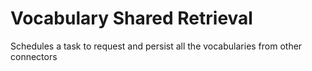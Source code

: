 # Vocabulary Shared Retrieval

Schedules a task to request and persist all the vocabularies from other connectors